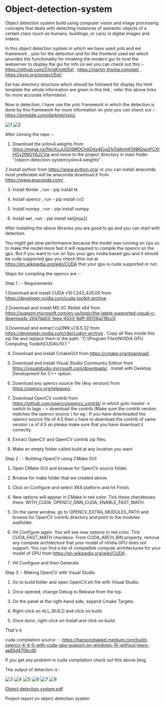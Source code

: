 
# Object-detection-system
Object detection system build using  computer vision and image processing concepts  that deals with detecting instances of semantic objects of a certain class 
(such as humans, buildings, or cars) in digital images and videos.

In this object detection system in which we have used yolo and eel framework ,  yolo for the detection and for the frontend used eel which provides the
functionality for mnaking the modern gui its host the webserver to display the gui for  info on eel you can check out this :-
https://github.com/ChrisKnott/Eel , https://martin-thoma.com/eel/ , https://pypi.org/project/Eel/ 

Eel has directory structure which should be followed for display ths html template the whole information are given in this link , 
refer this above links for more accurate information.

Now in detection, I have use the yolo framework in which the detection is done by this framework for more information on yolo you can check out :-
https://pjreddie.com/darknet/yolo/ 

![1](https://user-images.githubusercontent.com/70086773/127762327-cd83e4fe-050a-4615-b419-a8f353f139cb.PNG)
![2](https://user-images.githubusercontent.com/70086773/127762331-7ec0573e-37e2-450a-b4e7-73eaa4606e4c.PNG)



After cloning the repo :-

   1. Download the  yolov4.weights from https://mega.nz/file/XuJUSDjB#DChADdz4EjuQ1sTdAmhKSNRQwoPCXtHOv2fNGYAJCVw 
 and move to the project directory in main folder "/object-detection-system/yolov4.weights" . 

  2.Install python from https://www.python.org/ or you can install anaconda most preferable will 
be anaconda download it from  https://www.anaconda.com/ . 

3. Install tkinter  , run -  pip install tk

4. Install opencv   , run -  pip install cv2

5. Install numpy    , run -  pip install numpy

6. Install eel      , run -  pip install eel[jinja2]

 
After Installing the above libraries you are good to go and you can start with detection.

You might get slow performance because the model was running on cpu so to make the model more fast it will required to compile the opencv on the gpu.
But if you want to run on Gpu your gpu nvidia based gpu and it should be cuda supported gpu you check tthis out at https://en.wikipedia.org/wiki/CUDA 
that your gpu is cuda supported or not.

Steps for compiling the opencv are :-

Step 1 : - Requirements 

1.Download and install CUDA v10.1.243_426.00 from https://developer.nvidia.com/cuda-toolkit-archive .

2.Download and install MS VC Redist x64 from https://support.microsoft.com/en-us/topic/the-latest-supported-visual-c-downloads-2647da03-1eea-4433-9aff-95f26a218cc0

3.Download and extract cuDNN v7.6.5.32 from https://developer.nvidia.com/rdp/cudnn-archive . 
Copy all files inside this zip file and replace them in the path:
"C:\Program Files\NVIDIA GPU Computing Toolkit\CUDA\v10.1 "

4. Download and install CmakeGUI from https://cmake.org/download/ .

5. Download and install Visual Studio Community Edition from https://visualstudio.microsoft.com/downloads/ .
Install with Desktop Development for C++ option.

6. Download any opencv source file (Any version) from https://opencv.org/releases/.

7. Download OpenCV contrib from https://github.com/opencv/opencv_contrib/  in which goto master -> switch to tags - > download the contrib (Make sure the contrib 
version matches the opencv source ) for eg : If you have downloaded the opencv source file of 4.5 then u have to download the contrib of same version i.e of 4.5 
so please make sure that you have download it correctly.
 
8. Extract OpenCV and OpenCV contrib zip files.

9. Make an empty folder called build at any location you want 


Step 2 : - Building OpenCV using CMake GUI

1. Open CMake GUI and browse for OpenCV source folder.

2. Browse for make folder that we created above.

3. Click on Configure and select X64 platform and hit Finish.

4. New options will appear in CMake in red color. Tick these checkboxes there: WITH_CUDA, OPENCV_DNN_CUDA, ENABLE_FAST_MATH.

5. On the same window, go to OPENCV_EXTRA_MODULES_PATH and browse for OpenCV contrib directory and point to the modules subfolder.

6. Hit Configure again. You will see new options in red color. Tick CUDA_FAST_MATH checkbox. From CUDA_ARCH_BIN property, remove any compute architecture that your model 
of nVidia GPU does not support. You can find a list of compatible compute architectures for your model of GPU from https://en.wikipedia.org/wiki/CUDA .

7. Hit Configure and then Generate.

Step 3 :- Making OpenCV with Visual Studio

1. Go to build folder and open OpenCV.sln file with Visual Studio.

2. Once opened, change Debug to Release from the top.

3. On the panel at the right-hand side, expand Cmake Targets.

4. Right-click on ALL_BUILD and click on build.

5. Once done, right-click on Install and click on build.

That's it 

cuda compilation source : - https://haroonshakeel.medium.com/build-opencv-4-4-0-with-cuda-gpu-support-on-windows-10-without-tears-aa85d470bcd0 

If you get any problem in cuda compilation check out this above blog.


The output of detection is : 

![3](https://user-images.githubusercontent.com/70086773/127762417-63ddaa15-ae07-4a7a-b973-706f9576effe.jpg)
![4](https://user-images.githubusercontent.com/70086773/127762419-65e60ae6-28b4-461d-a04b-494a272bcf60.jpg)
![5](https://user-images.githubusercontent.com/70086773/127762421-da8c9913-f6d7-4516-af00-298b784c5608.jpg)
![6](https://user-images.githubusercontent.com/70086773/127762423-7f2bd632-19c6-40b3-a055-364dbaa9bc17.jpg)
![7](https://user-images.githubusercontent.com/70086773/127762425-54c34147-016a-4e5f-a420-ab1ad575684b.jpg)
![8](https://user-images.githubusercontent.com/70086773/127762427-bfa7ce70-b05c-44e1-a6c6-b760039b0846.jpg)

[Object detection system.pdf](https://github.com/sanjayfs18if054/Object-detection-system/files/6912275/objectdetectionsystem.pdf)

Project report on object detection system







